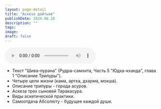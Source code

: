 ```yaml
---
layout: page-detail
title: "Аскеза дайтьев"
publishDate: 2024.08.28
description: ""
tags:
image:
draft: false
---
```


<audio title="2024.08.28 - Аскеза дайтьев.mp3" src="/upload/iblock/e31/dv2cfa762z6weg8zbercj1alzpvkx1ki.mp3" controls=""></audio>

* Текст "Шива-пурана" (Рудра-самхита, Часть 5 "Юдха-кханда", глава 1 "Описание Трипуры").
* Четыре цели жизни (кама, артха, дхарма, мокша).
* Описание трипуры - города асуров.
* Аскеза трех сыновей Таракасура.
* Виды аскетической практики.
* Самоотдача Абсолюту - будущее каждой души.

  
